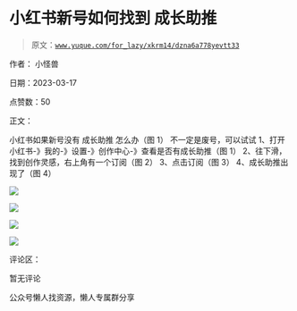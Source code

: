 # 小红书新号如何找到 成长助推

> 原文：[`www.yuque.com/for_lazy/xkrm14/dzna6a778yevtt33`](https://www.yuque.com/for_lazy/xkrm14/dzna6a778yevtt33)



作者： 小怪兽



日期：2023-03-17



点赞数：50



正文：



小红书如果新号没有 成长助推 怎么办（图 1） 不一定是废号，可以试试 1、打开小红书-》我的-》设置-》创作中心-》查看是否有成长助推（图 1） 2、往下滑，找到创作灵感，右上角有一个订阅（图 2） 3、点击订阅（图 3） 4、成长助推出现了（图 4）



![](img/32b3a22408cad1c655a6869c459acbf0.png)



![](img/1b444a4b891e7e1893dec2249a37a091.png)



![](img/8961fadb42837100e70519607a7a924f.png)



![](img/230f8afeeb45610b9783824e1da91a94.png)



评论区：



暂无评论



公众号懒人找资源，懒人专属群分享

